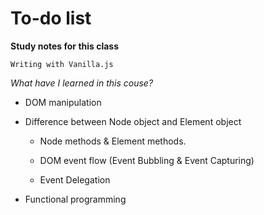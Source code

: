
# To-do list

**Study notes for this class** 

`Writing with Vanilla.js`


_What have I learned in this couse?_
* DOM manipulation
* Difference between Node object and Element object

  * Node methods & Element methods.
  
  * DOM event flow (Event Bubbling & Event Capturing)

  * Event Delegation
* Functional programming
